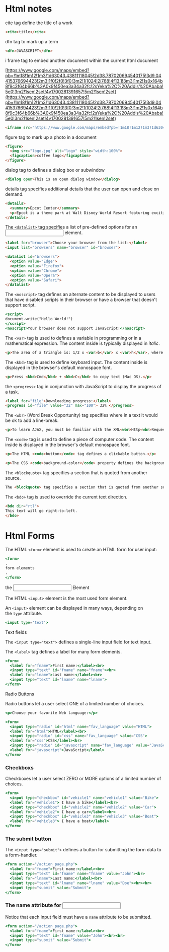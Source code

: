 # Html notes

cite tag define the title of a work 

```html
<cite>title</cite>
```

dfn tag to mark up a term 

```html
<dfn>JAVASCRIPT</dfn>

```

i frame tag to embed another document within the current html document 

[https://www.google.com/maps/embed?pb=!1m18!1m12!1m3!1d63043.43811118045!2d38.787020694540175!3d9.04415376694423!2m3!1f0!2f0!3f0!3m2!1i1024!2i768!4f13.1!3m3!1m2!1s0x164b8f9c3f64b66b%3A0x9f450ea3a34a32fc!2sYeka%2C%20Addis%20Ababa!5e0!3m2!1sen!2set!4v1700281391657!5m2!1sen!2set](https://www.google.com/maps/embed?pb=!1m18!1m12!1m3!1d63043.43811118045!2d38.787020694540175!3d9.04415376694423!2m3!1f0!2f0!3f0!3m2!1i1024!2i768!4f13.1!3m3!1m2!1s0x164b8f9c3f64b66b%3A0x9f450ea3a34a32fc!2sYeka%2C%20Addis%20Ababa!5e0!3m2!1sen!2set!4v1700281391657!5m2!1sen!2set)

```html
<iframe src="https://www.google.com/maps/embed?pb=!1m18!1m12!1m3!1d63043.43811118045!2d38.787020694540175!3d9.04415376694423!2m3!1f0!2f0!3f0!3m2!1i1024!2i768!4f13.1!3m3!1m2!1s0x164b8f9c3f64b66b%3A0x9f450ea3a34a32fc!2sYeka%2C%20Addis%20Ababa!5e0!3m2!1sen!2set!4v1700281391657!5m2!1sen!2set" width="600" height="450" style="border:0;" allowfullscreen="" loading="lazy" referrerpolicy="no-referrer-when-downgrade"></iframe>
```

figure tag to mark up a photo in a document 

```html
<figure>
  <img src="logo.jpg" alt="logo" style="width:100%">
  <figcaption>coffee logo</figcaption>
</figure>
```

dialog tag to defines a dialog box or subwindow

```html
<dialog open>This is an open dialog window</dialog>
```

details tag specifies additional details that the user can open and close on demand.

```html
<details>
  <summary>Epcot Center</summary>
  <p>Epcot is a theme park at Walt Disney World Resort featuring exciting attractions, international pavilions, award-winning fireworks and seasonal special events.</p>
</details>
```

The `<datalist>` tag specifies a list of pre-defined options for an <input> element.

```html
<label for="browser">Choose your browser from the list:</label>
<input list="browsers" name="browser" id="browser">

<datalist id="browsers">
  <option value="Edge">
  <option value="Firefox">
  <option value="Chrome">
  <option value="Opera">
  <option value="Safari">
</datalist>
```

The `<noscript>` tag defines an alternate content to be displayed to users that have disabled scripts in their browser or have a browser that doesn't support script.

```jsx
<script>
document.write("Hello World!")
</script>
<noscript>Your browser does not support JavaScript!</noscript>
```

The `<var>` tag is used to defines a variable in programming or in a mathematical expression. The content inside is typically displayed in *italic*.

```html
<p>The area of a triangle is: 1/2 x <var>b</var> x <var>h</var>, where <var>b</var> is the base, and <var>h</var> is the vertical height.</p>
```

The `<kbd>` tag is used to define keyboard input. The content inside is displayed in the browser's default monospace font.

```html
<p>Press <kbd>Cmd</kbd> + <kbd>C</kbd> to copy text (Mac OS).</p>
```

the `<progress>` tag in conjunction with JavaScript to display the progress of a task.

```html
<label for="file">Downloading progress:</label>
<progress id="file" value="32" max="100"> 32% </progress>
```

The `<wbr>` (Word Break Opportunity) tag specifies where in a text it would be ok to add a line-break.

```html
<p>To learn AJAX, you must be familiar with the XML<wbr>Http<wbr>Request Object.</p>

```

The `<code>` tag is used to define a piece of computer code. The content inside is displayed in the browser's default monospace font.

```html
<p>The HTML <code>button</code> tag defines a clickable button.</p>

<p>The CSS <code>background-color</code> property defines the background color of an element.</p>
```

The `<blockquote>` tag specifies a section that is quoted from another source.

```html
The <blockquote> tag specifies a section that is quoted from another source.
```

The `<bdo>` tag is used to override the current text direction.

```html
<bdo dir="rtl">
This text will go right-to-left.
</bdo>
```

# **Html Forms**

The HTML `<form>` element is used to create an HTML form for user input:

```jsx
<form>
.
form elements
.
</form>
```

the <input> Element

The HTML `<input>` element is the most used form element.

An `<input>` element can be displayed in many ways, depending on the `type` attribute.

```jsx
<input type='text'>
```

Text fields

The `<input type="text">` defines a single-line input field for text input.

The `<label>` tag defines a label for many form elements.

```jsx
<form>
  <label for="fname">First name:</label><br>
  <input type="text" id="fname" name="fname"><br>
  <label for="lname">Last name:</label><br>
  <input type="text" id="lname" name="lname">
</form>
```

Radio Buttons

Radio buttons let a user select ONE of a limited number of choices.

```jsx
<p>Choose your favorite Web language:</p>

<form>
  <input type="radio" id="html" name="fav_language" value="HTML">
  <label for="html">HTML</label><br>
  <input type="radio" id="css" name="fav_language" value="CSS">
  <label for="css">CSS</label><br>
  <input type="radio" id="javascript" name="fav_language" value="JavaScript">
  <label for="javascript">JavaScript</label>
</form>
```

### Checkboxs

Checkboxes let a user select ZERO or MORE options of a limited number of choices.

```jsx
<form>
  <input type="checkbox" id="vehicle1" name="vehicle1" value="Bike">
  <label for="vehicle1"> I have a bike</label><br>
  <input type="checkbox" id="vehicle2" name="vehicle2" value="Car">
  <label for="vehicle2"> I have a car</label><br>
  <input type="checkbox" id="vehicle3" name="vehicle3" value="Boat">
  <label for="vehicle3"> I have a boat</label>
</form>
```

### The submit button

The `<input type="submit">` defines a button for submitting the form data to a form-handler.

```jsx
<form action="/action_page.php">
  <label for="fname">First name:</label><br>
  <input type="text" id="fname" name="fname" value="John"><br>
  <label for="lname">Last name:</label><br>
  <input type="text" id="lname" name="lname" value="Doe"><br><br>
  <input type="submit" value="Submit">
</form>
```

### The name attribute for <input>

Notice that each input field must have a `name` attribute to be submitted.

```jsx
<form action="/action_page.php">
  <label for="fname">First name:</label><br>
  <input type="text" id="fname" value="John"><br><br>
  <input type="submit" value="Submit">
</form>
```